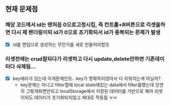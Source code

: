 ## 현재 문제점

### 해당 코드에서 id는 맨처음 0으로고정시킴, 즉 컨트롤+R버튼으로 리셋을하면 다시 제 랜더링이되 id가 0으로 초기화되서 id가 중복되는 문제가 발생

- [x] id를 랜덤으로 생성하는 무언가를 새로 만들어야할듯

### 리셋전에는 crud잘되다가 리셋하고 다시 update,delete만하면 기존데이터다 삭제됨...

- [x] key에러가 있는데 이게문제인듯.. key가 명확하지않아서 다 지워지는게 아닐까?
  - key문제는 아니고 filter할때 local state에있는 data에서 filter를했는데 당연히 그렇게화면안되고 localStorage에서 저장된 데이터를 기반으로 해야 리셋이되도 데이터가 초기화되지않고 제대로 작동됨 ㅠㅠ
